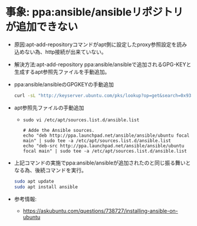 # 事象: ppa:ansible/ansibleリポジトリが追加できない

- 原因:apt-add-repositoryコマンドがapt側に設定したproxy参照設定を読み込めない為、http接続が出来ていない。
- 解決方法:apt-add-repository ppa:ansible/ansibleで追加されるGPG-KEYと生成するapt参照先ファイルを手動追加。

- ppa:ansible/ansibleのGPGKEYの手動追加

  ```bash
  curl -sL "http://keyserver.ubuntu.com/pks/lookup?op=get&search=0x93C4A3FD7BB9C367" | sudo apt-key add
  ```

- apt参照先ファイルの手動追加
  - `sudo vi /etc/apt/sources.list.d/ansible.list`
      ```text
      # Adde the Ansible sources.
      echo "deb http://ppa.launchpad.net/ansible/ansible/ubuntu focal main" | sudo tee -a /etc/apt/sources.list.d/ansible.list
      echo "deb-src http://ppa.launchpad.net/ansible/ansible/ubuntu focal main" | sudo tee -a /etc/apt/sources.list.d/ansible.list
      ```

- 上記コマンドの実施でppa:ansible/ansibleが追加されたのと同じ振る舞いとなる為、後続コマンドを実行。
    ```bash
    sudo apt update
    sudo apt install ansible
    ```

- 参考情報:
  - https://askubuntu.com/questions/738727/installing-ansible-on-ubuntu
